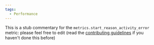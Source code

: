 ```yaml
---
tags:
  - Performance
---
```


This is a stub commentary for the `metrics.start_reason_activity_error` metric: please feel free to edit (read the
[contributing guidelines](https://github.com/mozilla/glean-annotations/blob/main/CONTRIBUTING.md)
if you haven't done this before)

